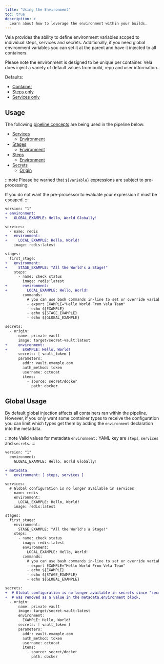 ```yaml
---
title: "Using the Environment"
toc: true
description: >
  Learn about how to leverage the environment within your builds.
---
```


Vela provides the ability to define environment variables scoped to individual steps, services and secrets. Additionally, if you need global environment variables you can set it at the parent and have it injected to all containers.

Please note the environment is designed to be unique per container. Vela does inject a variety of default values from build, repo and user information.

Defaults:

* [Container](/reference/environment/variables/#container-defaults)
* [Steps only](/reference/environment/variables/#step-only-defaults)
* [Services only](/reference/environment/variables/#service-only-defaults)

## Usage

The following [pipeline concepts](/docs/usage/tour/tour.md) are being used in the pipeline below:

* [Services](docs/usage/tour/services.md)
  * [Environment](docs/usage/tour/environment.md)
* [Stages](docs/usage/tour/stages.md)
  * [Environment](docs/usage/tour/environment.md)
* [Steps](docs/usage/tour/steps.md)
  * [Environment](docs/usage/tour/environment.md)
* [Secrets](docs/usage/tour/secrets.md)
  * [Origin](docs/usage/tour/secrets.md)

:::note
Please be warned that `${variable}` expressions are subject to pre-processing.

If you do not want the pre-processor to evaluate your expression it must be escaped.
:::

```diff
version: "1"
+ environment:
+   GLOBAL_EXAMPLE: Hello, World Globally!

services:
  - name: redis
+   environment:
+     LOCAL_EXAMPLE: Hello, World!
    image: redis:latest

stages:
  first_stage:
+   environment:
+     STAGE_EXAMPLE: "All the World's a Stage!"
    steps:
      - name: check status
        image: redis:latest
+       environment:
+         LOCAL_EXAMPLE: Hello, World!
        commands:
          # you can use bash commands in-line to set or override variables
          - export EXAMPLE="Hello World From Vela Team"
          - echo ${EXAMPLE}
          - echo ${STAGE_EXAMPLE}
          - echo ${GLOBAL_EXAMPLE}

secrets:
  - origin:
      name: private vault
      image: target/secret-vault:latest
+     environment:
+       EXAMPLE: Hello, World!
      secrets: [ vault_token ]
      parameters:
        addr: vault.example.com
        auth_method: token
        username: octocat
        items:
          - source: secret/docker
            path: docker
```

## Global Usage

By default global injection affects all containers ran within the pipeline. However, if you only want some container types to receive the configuration you can limit which types get them by adding the `environment` declaration into the metadata.

:::note
Valid values for metadata `environment:` YAML key are `steps`, `services` and `secrets`.
:::

```diff
version: "1"
  environment:
    GLOBAL_EXAMPLE: Hello, World Globally!

+ metadata:
+   environment: [ steps, services ]

services:
  # Global configuration is no longer available in services
  - name: redis
    environment:
      LOCAL_EXAMPLE: Hello, World!
    image: redis:latest

stages:
  first_stage:
    environment:
      STAGE_EXAMPLE: "All the World's a Stage!"
    steps:
      - name: check status
        image: redis:latest
        environment:
          LOCAL_EXAMPLE: Hello, World!
        commands:
          # you can use bash commands in-line to set or override variables
          - export EXAMPLE="Hello World From Vela Team"
          - echo ${EXAMPLE}
          - echo ${STAGE_EXAMPLE}
          - echo ${GLOBAL_EXAMPLE}

secrets:
+  # Global configuration is no longer available in secrets since "secrets"
+  # was removed as a value in the metadata.environment block.
  - origin:
      name: private vault
      image: target/secret-vault:latest
      environment:
        EXAMPLE: Hello, World!
      secrets: [ vault_token ]
      parameters:
        addr: vault.example.com
        auth_method: token
        username: octocat
        items:
          - source: secret/docker
            path: docker
```